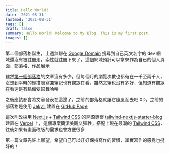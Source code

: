 ```yaml
---
title: Hello World!
date: '2021-08-31'
lastmod: '2021-08-31'
tags: []
draft: false
summary: Hello World! Welcome to My Blog. This is my first post.
images: []
---
```


第二個部落格誕生，上週無聊在 [Google Domain](https://domains.google.com/) 搜尋到自己英文名字的 dev 網域還沒有被註冊走，索性就註冊下來了，這個網域預計可以拿來作為自已的個人頁面、部落格、作品展示

雖然[第一個部落格](https://ovvo.cc/)的文章沒有多少，但每個月的瀏覽次數也都有在一千至兩千人，沒想到平時的輕描淡寫兼筆記也有觀眾在看，雖然文筆也沒有多好，但知道有觀眾在看還是有點備受鼓舞哈哈

之後應該都會將文章發表在這邊了，之前的部落格就讓它隨風而去吧 XD，之前的部落格是使用 [Jekyll](https://jekyllrb.com/) 建置在 [GitHub Page](https://pages.github.com/)

這次則改採用 [Next.js](https://nextjs.org/) + [Tailwind CSS](https://tailwindcss.com/) 的開源專案 [tailwind-nextjs-starter-blog](https://github.com/timlrx/tailwind-nextjs-starter-blog)建置在 [Vercel](https://vercel.com/) 上，這個專案簡潔美觀又彈性，搭配上現在最潮的 [Tailwind CSS](https://tailwindcss.com/)，往後如果有畫面改版的需求也會方便很多

第一篇文章先許上願望，希望自己可以好好保持寫作的習慣，其實寫作的感覺也挺好的！

